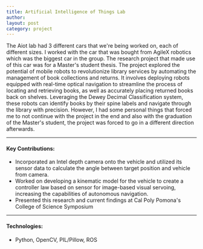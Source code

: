 ```yaml
---
title: Artificial Intelligence of Things Lab
author: 
layout: post
category: project
---
```

The Aiot lab had 3 different cars that we're being worked on, each of different sizes. I worked with the car that was bought from AgileX robotics which was the biggest car in the group. The research project that made use of this car was for a Master's student thesis. The project explored the potential of mobile robots to revolutionize library services by automating the management of book collections and returns. It involves deploying robots equipped with real-time optical navigation to streamline the process of locating and retrieving books, as well as accurately placing returned books back on shelves. Leveraging the Dewey Decimal Classification system, these robots can identify books by their spine labels and navigate through the library with precision. However, I had some personal things that forced me to not continue with the project in the end and also with the graduation of the Master's student, the project was forced to go in a different direction afterwards. 

---

#### Key Contributions:
- Incorporated an Intel depth camera onto the vehicle and utilized its sensor data to calculate the angle between target position and vehicle from camera.
- Worked on developing a kinematic model for the vehicle to create a controller law based on sensor for image-based visual servoing, increasing the capabilities of autonomous navigation.
- Presented this research and current findings at Cal Poly Pomona's College of Science Symposium

---
#### Technologies:
- Python, OpenCV, PIL/Pillow, ROS